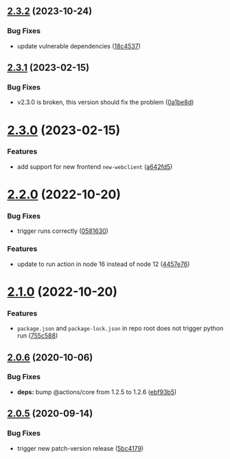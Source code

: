 ## [2.3.2](https://github.com/Lundalogik/differential-build-action/compare/v2.3.1...v2.3.2) (2023-10-24)


### Bug Fixes

* update vulnerable dependencies ([18c4537](https://github.com/Lundalogik/differential-build-action/commit/18c4537ec25dbffa5f7a58f36ba37a35c685718e))

## [2.3.1](https://github.com/Lundalogik/differential-build-action/compare/v2.3.0...v2.3.1) (2023-02-15)


### Bug Fixes

* v2.3.0 is broken, this version should fix the problem ([0a1be8d](https://github.com/Lundalogik/differential-build-action/commit/0a1be8dcb3d56da7606caef7a5c3e4977a560b3b))

# [2.3.0](https://github.com/Lundalogik/differential-build-action/compare/v2.2.0...v2.3.0) (2023-02-15)


### Features

* add support for new frontend `new-webclient` ([a642fd5](https://github.com/Lundalogik/differential-build-action/commit/a642fd53862ca38a8da37cbd45dc190af112f853))

# [2.2.0](https://github.com/Lundalogik/differential-build-action/compare/v2.1.0...v2.2.0) (2022-10-20)


### Bug Fixes

* trigger runs correctly ([0581630](https://github.com/Lundalogik/differential-build-action/commit/0581630d411885be071a57daf5b0526c68beb95a))


### Features

* update to run action in node 16 instead of node 12 ([4457e76](https://github.com/Lundalogik/differential-build-action/commit/4457e765cf93b5f7c904ab241a9897f1c96a9e3d))

# [2.1.0](https://github.com/Lundalogik/differential-build-action/compare/v2.0.6...v2.1.0) (2022-10-20)


### Features

* `package.json` and `package-lock.json` in repo root does not trigger python run ([755c588](https://github.com/Lundalogik/differential-build-action/commit/755c5881b899a62c8bedf08735b874f4fa766bba))

## [2.0.6](https://github.com/Lundalogik/differential-build-action/compare/v2.0.5...v2.0.6) (2020-10-06)


### Bug Fixes

* **deps:** bump @actions/core from 1.2.5 to 1.2.6 ([ebf93b5](https://github.com/Lundalogik/differential-build-action/commit/ebf93b5e79a9e232a0d02a23ab509c07def2e0a1))

## [2.0.5](https://github.com/Lundalogik/differential-build-action/compare/v2.0.4...v2.0.5) (2020-09-14)


### Bug Fixes

* trigger new patch-version release ([5bc4179](https://github.com/Lundalogik/differential-build-action/commit/5bc41790915fbc7a23651af261882c99e28912c8))
